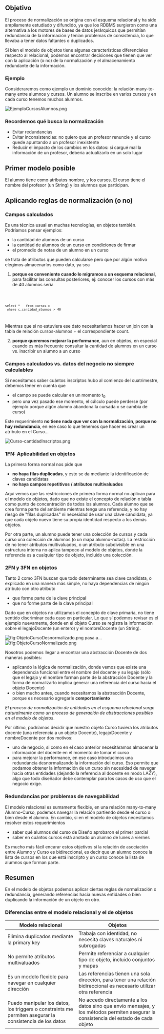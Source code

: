 Objetivo
--------

El proceso de normalización se origina con el esquema relacional y ha sido ampliamente estudiado y difundido, ya que los RDBMS surgieron como una alternativa a los motores de bases de datos jerárquicos que permitían redundancia de la información y tenían problemas de consistencia, lo que llevaba a tener datos faltantes o duplicados.

Si bien el modelo de objetos tiene algunas características diferenciales respecto al relacional, podemos encontrar decisiones que tienen que ver con la aplicación (o no) de la normalización y el almacenamiento redundante de la información.

### Ejemplo

Consideraremos como ejemplo un dominio conocido: la relación many-to-many entre alumnos y cursos. Un alumno se inscribe en varios cursos y en cada curso tenemos muchos alumnos.

![](EjemploCursosAlumnos.png "EjemploCursosAlumnos.png")

### Recordemos qué busca la normalización

-   Evitar redundancias
-   Evitar inconsistencias: no quiero que un profesor renuncie y el curso quede apuntando a un profesor inexistente
-   Reducir el impacto de los cambios en los datos: si cargué mal la información de un profesor, debería actualizarlo en un solo lugar

Primer modelo posible
---------------------

El alumno tiene como atributos nombre, y los cursos. El curso tiene el nombre del profesor (un String) y los alumnos que participan.

Aplicando reglas de normalización (o no)
----------------------------------------

### Campos calculados

Es una técnica usual en muchas tecnologías, en objetos también. Podríamos pensar ejemplos:

-   la cantidad de alumnos de un curso
-   la cantidad de alumnos de un curso en condiciones de firmar
-   el promedio de notas de un alumno en un curso

se trata de atributos que pueden calcularse pero que por algún motivo elegimos almacenarlos como dato, ya sea

1) **porque es conveniente cuando lo migramos a un esquema relacional**, para facilitar las consultas posteriores, ej: conocer los cursos con más de 40 alumnos sería

<code lang="sql">

`select *`
`  from cursos c`
` where c.cantidad_alumnos > 40`

</code>

Mientras que si no estuviera ese dato necesitaríamos hacer un join con la tabla de relación cursos-alumnos + el correspondiente count.

2) **porque queremos mejorar la performance**, aun en objetos, en especial cuando es más frecuente consultar la cantidad de alumnos en un curso vs. inscribir un alumno a un curso

### Campos calculados vs. datos del negocio no siempre calculables

Si necesitamos saber cuántos inscriptos hubo al comienzo del cuatrimestre, debemos tener en cuenta que

-   el campo se puede calcular en un momento t<sub>0</sub>
-   pero una vez pasado ese momento, el cálculo puede perderse (por ejemplo porque algún alumno abandona la cursada o se cambia de curso)

Este requerimiento **no tiene nada que ver con la normalización, porque no hay redundancia**, en ese caso lo que tenemos que hacer es crear un atributo en el Curso...

![](Curso-cantidadInscriptos.png "Curso-cantidadInscriptos.png")

### 1FN: Aplicabilidad en objetos

La primera forma normal nos pide que

-   **no haya filas duplicadas**, y esto se da mediante la identificación de claves candidatas
-   **no haya campos repetitivos / atributos multivaluados**

Aquí vemos que las restricciones de primera forma normal no aplican para el modelo de objetos, dado que no existe el concepto de relación o tabla como punto de concentración de todos los alumnos. Cada alumno que se crea forma parte del ambiente mientras tenga una referencia, y no hay riesgo de "filas duplicadas" ni necesidad de usar una clave candidata, ya que cada objeto nuevo tiene su propia identidad respecto a los demás objetos.

Por otra parte, un alumno puede tener una colección de cursos y cada curso una colección de alumnos (o un mapa alumno-notas). La restricción de no tener atributos multivaluados, o un atributo subdivisible en una estructura interna no aplica tampoco al modelo de objetos, donde la referencia es a cualquier tipo de objeto, incluido una colección.

### 2FN y 3FN en objetos

Tanto 2 como 3FN buscan que todo determinante sea clave candidata, o explicado en una manera más simple, no haya dependencias de ningún atributo con otro atributo

-   que forme parte de la clave principal
-   que no forme parte de la clave principal

Dado que en objetos no utilizamos el concepto de clave primaria, no tiene sentido discriminar cada caso en particular. Lo que sí podemos revisar es el ejemplo nuevamente, donde en el objeto Curso se registra la información sobre el legajoDocente (un entero) y el nombreDocente (un String).

![](ObjetoCursoDesnormalizado.png "fig:ObjetoCursoDesnormalizado.png") pasa a... ![](ObjetoCursoNormalizado.png "fig:ObjetoCursoNormalizado.png")

Nosotros podemos llegar a encontrar una abstracción Docente de dos maneras posibles:

-   aplicando la lógica de normalización, donde vemos que existe una dependencia funcional entre el nombre del docente y su legajo (sólo que el legajo y el nombre forman parte de la abstracción Docente y la forma de normalizarlo implica generar una referencia del curso hacia el objeto Docente)
-   o bien mucho antes, cuando necesitamos la abstracción Docente, porque es necesario agregarle **comportamiento**

*El proceso de normalización de entidades en el esquema relacional surge naturalmente como un proceso de generación de abstracciones posibles en el modelo de objetos*.

Por último, podríamos decidir que nuestro objeto Curso tuviera los atributos docente (una referencia a un objeto Docente), legajoDocente y nombreDocente por dos motivos:

-   uno de negocio, si como en el caso anterior necesitáramos almacenar la información del docente en el momento de tomar el curso
-   para mejorar la performance, en ese caso introducimos una redundancia desnormalizando la información del curso. Eso permite que podamos obtener la información de un curso sin necesidad de navegar hacia otras entidades (dejando la referencia al docente en modo LAZY), algo que todo diseñador debe contemplar para los casos de uso que el negocio exige.

### Redundancias por problemas de navegabilidad

El modelo relacional es sumamente flexible, en una relación many-to-many Alumno-Curso, podemos navegar la relación partiendo desde el curso o bien desde el alumno. En cambio, si en el modelo de objetos necesitamos resolver estos requerimientos

-   saber qué alumnos del curso de Diseño aprobaron el primer parcial
-   saber en cuántos cursos está anotado un alumno de lunes a viernes

Es mucho más fácil encarar estos objetivos si la relación de asociación entre Alumno y Curso es bidireccional, es decir que un alumno conoce la lista de cursos en los que está inscripto y un curso conoce la lista de alumnos que forman parte.

Resumen
-------

En el modelo de objetos podemos aplicar ciertas reglas de normalización o redundancia, generando referencias hacia nuevas entidades o bien duplicando la información de un objeto en otro.

### Diferencias entre el modelo relacional y el de objetos

| Modelo relacional                                                                                       | Objetos                                                                                                                               |
|---------------------------------------------------------------------------------------------------------|---------------------------------------------------------------------------------------------------------------------------------------|
| Elimina duplicados mediante la primary key                                                              | Trabaja con identidad, no necesita claves naturales ni subrogadas                                                                     |
| No permite atributos multivaluados                                                                      | Permite referenciar a cualquier tipo de objeto, incluido conjuntos y mapas                                                            |
| Es un modelo flexible para navegar en cualquier dirección                                               | Las referencias tienen una sola dirección, para tener una relación bidireccional es necesario utilizar otra referencia                |
| Puedo manipular los datos, los triggers o constraints me permiten asegurar la consistencia de los datos | No accedo directamente a los datos sino que envío mensajes, y los métodos permiten asegurar la consistencia del estado de cada objeto |


